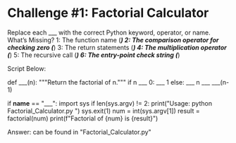 # Challenge #1: Factorial Calculator
Replace each ___ with the correct Python keyword, operator, or name.
What’s Missing?
    1: The function name (___)
    2: The comparison operator for checking zero (___)
    3: The return statements (___)
    4: The multiplication operator (___)
    5: The recursive call (___)
    6: The entry-point check string (___)

Script Below:

def ___(n):
    """Return the factorial of n."""
    if n ___ 0:
        ___ 1
    else:
        ___ n ___ ___(n-1)

if __name__ == "___":
    import sys
    if len(sys.argv) != 2:
        print("Usage: python Factorial_Calculator.py <non-negative-integer>")
        sys.exit(1)
    num = int(sys.argv[1])
    result = factorial(num)
    print(f"Factorial of {num} is {result}")


Answer: can be found in "Factorial_Calculator.py"
